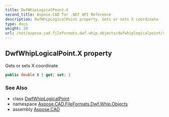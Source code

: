 ```yaml
---
title: DwfWhipLogicalPoint.X
second_title: Aspose.CAD for .NET API Reference
description: DwfWhipLogicalPoint property. Gets or sets X coordinate
type: docs
weight: 20
url: /net/aspose.cad.fileformats.dwf.whip.objects/dwfwhiplogicalpoint/x/
---
```

## DwfWhipLogicalPoint.X property

Gets or sets X coordinate

```csharp
public double X { get; set; }
```

### See Also

* class [DwfWhipLogicalPoint](../)
* namespace [Aspose.CAD.FileFormats.Dwf.Whip.Objects](../../dwfwhiplogicalpoint/)
* assembly [Aspose.CAD](../../../)


